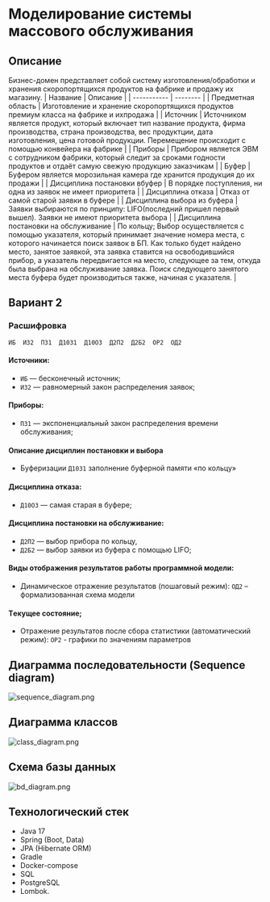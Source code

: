 # Моделирование системы массового обслуживания
## Описание
Бизнес-домен представляет собой систему изготовления/обработки и хранения скоропортящихся продуктов на фабрике и продажу их магазину.
| Название    | Описание |
| ----------- | -------- |
| Предметная область  | Изготовление и хранение скоропортящихся продуктов премиум класса на фабрике и ихпродажа |
| Источник | Источником является продукт, который включает тип название продукта, фирма производства, страна производства, вес продуктции, дата изготовления, цена готовой продукции. Перемещение происходит с помощью конвейера на фабрике     |
| Приборы    | Прибором является ЭВМ с сотрудником фабрики, который следит за сроками годности продуктов и отдаёт самую свежую продукцию заказчикам   |
| Буфер | Буфером является морозильная камера где хранится продукция до их продажи |
| Дисциплина постановки вбуфер | В порядке поступления, ни одна из заявок не имеет приоритета |
| Дисциплина отказа | Отказ от самой старой заявки в буфере |
| Дисциплина выбора из буфера | Заявки выбираются по принципу: LIFO(последний пришел первый вышел). Заявки не имеют приоритета выбора |
| Дисциплина постановки на обслуживание | По кольцу; Выбор осуществляется с помощью указателя, который принимает значение номера места, с которого начинается поиск заявок в БП. Как только будет найдено место, занятое заявкой, эта заявка ставится на освободившийся прибор, а указатель передвигается на место, следующее за тем, откуда была выбрана на обслуживание заявка. Поиск следующего занятого места буфера будет производиться также, начиная с указателя. |

## Вариант  2
### Расшифровка
```ИБ  ИЗ2  ПЗ1  Д10З1  Д10О3  Д2П2  Д2Б2  ОР2  ОД2```

#### Источники:
+ ```ИБ``` — бесконечный источник;
+ ```И32``` — равномерный закон распределения заявок;
#### Приборы:
+ ```П31``` — экспоненциальный закон распределения времени обслуживания;
#### Описание дисциплин постановки и выбора
+ Буферизации ```Д10З1```  заполнение буферной памяти «по кольцу»
#### Дисциплина отказа:
+ ```Д10О3``` — самая старая в буфере;
#### Дисциплина постановки на обслуживание:
+ ```Д2П2``` — выбор прибора по кольцу,
+ ```Д2Б2``` — выбор заявки из буфера  с помощью LIFO;
#### Виды отображения результатов работы программной модели:
+ Динамическое отражение результатов (пошаговый режим): ```ОД2``` – формализованная схема модели
#### Tекущее состояние;
+ Отражение результатов после сбора статистики (автоматический режим): ```ОР2``` -  графики по значениям параметров

## Диаграмма последовательности (Sequence diagram)
![sequence_diagram.png](img%2Fsequence_diagram.png)

## Диаграмма классов
![class_diagram.png](img%2Fclass_diagram.png)

## Схема базы данных 
![bd_diagram.png](img%2Fbd_diagram.png)

## Технологический стек
* Java 17
* Spring (Boot, Data)
* JPA (Hibernate ORM)
* Gradle
* Docker-compose
* SQL
* PostgreSQL
* Lombok.
